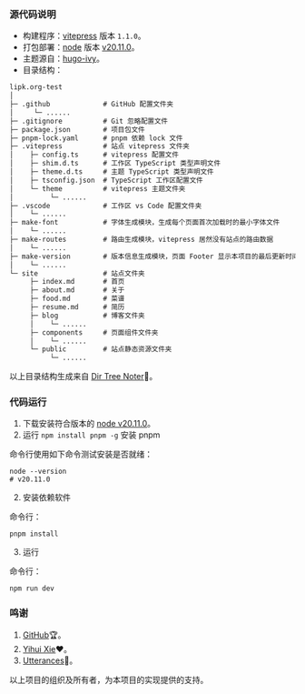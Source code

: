 ### 源代码说明

- 构建程序：[vitepress](http://vitepress.dev) 版本 `1.1.0`。
- 打包部署：[node](https://nodejs.org/zh-cn/download/releases/) 版本 [v20.11.0](https://nodejs.org/download/release/v20.11.0/)。
- 主题源自：[hugo-ivy](https://github.com/yihui/hugo-ivy)。
- 目录结构：

```markdown
lipk.org-test
│
├─ .github             # GitHub 配置文件夹
│     └─ ......
├─ .gitignore          # Git 忽略配置文件
├─ package.json        # 项目包文件
├─ pnpm-lock.yaml      # pnpm 依赖 lock 文件
├─ .vitepress          # 站点 vitepress 文件夹
│    ├─ config.ts      # vitepress 配置文件
│    ├─ shim.d.ts      # 工作区 TypeScript 类型声明文件
│    ├─ theme.d.ts     # 主题 TypeScript 类型声明文件
│    ├─ tsconfig.json  # TypeScript 工作区配置文件
│    └─ theme          # vitepress 主题文件夹
│         └─ ......
├─ .vscode             # 工作区 vs Code 配置文件夹
│    └─ ......
├─ make-font           # 字体生成模块，生成每个页面首次加载时的最小字体文件
│    └─ ......
├─ make-routes         # 路由生成模块，vitepress 居然没有站点的路由数据
│    └─ ......
├─ make-version        # 版本信息生成模块，页面 Footer 显示本项目的最后更新时间
│    └─ ......
└─ site                # 站点文件夹
     ├─ index.md       # 首页
     ├─ about.md       # 关于
     ├─ food.md        # 菜谱
     ├─ resume.md      # 简历
     ├─ blog           # 博客文件夹
     │    └─ ......
     ├─ components     # 页面组件文件夹
     │    └─ ......
     └─ public         # 站点静态资源文件夹
          └─ ......
```

以上目录结构生成来自 [Dir Tree Noter](http://dir.yardtea.cc/)📁。

### 代码运行

1. 下载安装符合版本的 [node v20.11.0](https://nodejs.org/download/release/v20.11.0/)。
2. 运行 `npm install pnpm -g` 安装 pnpm

命令行使用如下命令测试安装是否就绪：

```shell
node --version
# v20.11.0
```

2. 安装依赖软件

命令行：

```shell
pnpm install
```

3. 运行

命令行：

```shell
npm run dev
```

### 鸣谢

1. [GitHub](http://github.com)🏆。
2. [Yihui Xie](http://github.com/yihui)❤。
3. [Utterances](http://github.com/utterance/utterances)🔮。

以上项目的组织及所有者，为本项目的实现提供的支持。
